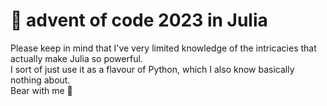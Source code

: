 # 🎅 advent of code 2023 in Julia

Please keep in mind that I've very limited knowledge of the intricacies that actually make Julia so powerful.<br>
I sort of just use it as a flavour of Python, which I also know basically nothing about.<br>
Bear with me 🐻